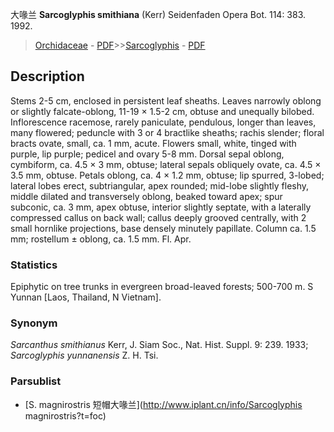 大喙兰 **Sarcoglyphis smithiana** (Kerr) Seidenfaden Opera Bot. 114: 383. 1992.

> [Orchidaceae](http://www.iplant.cn/info/Orchidaceae?t=foc) - [PDF](http://www.iplant.cn/foc/pdf/Orchidaceae.pdf)>>[Sarcoglyphis](http://www.iplant.cn/info/Sarcoglyphis?t=foc) - [PDF](http://www.iplant.cn/foc/pdf/Sarcoglyphis.pdf)

## Description

Stems 2-5 cm, enclosed in persistent leaf sheaths. Leaves narrowly oblong or slightly falcate-oblong, 11-19 × 1.5-2 cm, obtuse and unequally bilobed. Inflorescence racemose, rarely paniculate, pendulous, longer than leaves, many flowered; peduncle with 3 or 4 bractlike sheaths; rachis slender; floral bracts ovate, small, ca. 1 mm, acute. Flowers small, white, tinged with purple, lip purple; pedicel and ovary 5-8 mm. Dorsal sepal oblong, cymbiform, ca. 4.5 × 3 mm, obtuse; lateral sepals obliquely ovate, ca. 4.5 × 3.5 mm, obtuse. Petals oblong, ca. 4 × 1.2 mm, obtuse; lip spurred, 3-lobed; lateral lobes erect, subtriangular, apex rounded; mid-lobe slightly fleshy, middle dilated and transversely oblong, beaked toward apex; spur subconic, ca. 3 mm, apex obtuse, interior slightly septate, with a laterally compressed callus on back wall; callus deeply grooved centrally, with 2 small hornlike projections, base densely minutely papillate. Column ca. 1.5 mm; rostellum ± oblong, ca. 1.5 mm. Fl. Apr.

### Statistics
Epiphytic on tree trunks in evergreen broad-leaved forests; 500-700 m. S Yunnan [Laos, Thailand, N Vietnam].

### Synonym
*Sarcanthus smithianus* Kerr, J. Siam Soc., Nat. Hist. Suppl. 9: 239. 1933; *Sarcoglyphis yunnanensis* Z. H. Tsi.

### Parsublist

* [S.  magnirostris  短帽大喙兰](http://www.iplant.cn/info/Sarcoglyphis magnirostris?t=foc)
